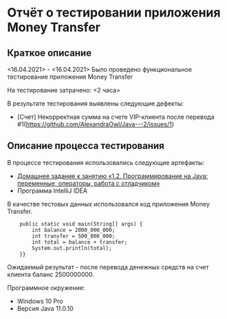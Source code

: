 # Отчёт о тестировании приложения Money Transfer

## Краткое описание

<16.04.2021> - <16.04.2021> Было проведено функциональное тестирование приложения Money Transfer

На тестирование затрачено: <2 часа>

В результате тестирования выявлены следующие дефекты:
* [Счет] Некорректная сумма на счете VIP-клиента после перевода #1(https://github.com/AlexandraOwl/Java---2/issues/1)

## Описание процесса тестирования

В процессе тестирования использовались следующие артефакты:
* [Домашнее задание к занятию «1.2. Программирование на Java: переменные, операторы, работа с отладчиком»](https://github.com/netology-code/javaqa-homeworks/tree/master/programming)
* Программа IntelliJ IDEA

В качестве тестовых данных использовался код приложения Money Transfer. 

```public class Main {
    public static void main(String[] args) {
        int balance = 2000_000_000;
        int transfer = 500_000_000;
        int total = balance + transfer;
        System.out.println(total);
    }}
```
Ожидаемый результат - после перевода денежных средств на счет клиента баланс 2500000000.

Программное окружение:
* Windows 10 Pro
* Версия Java 11.0.10
